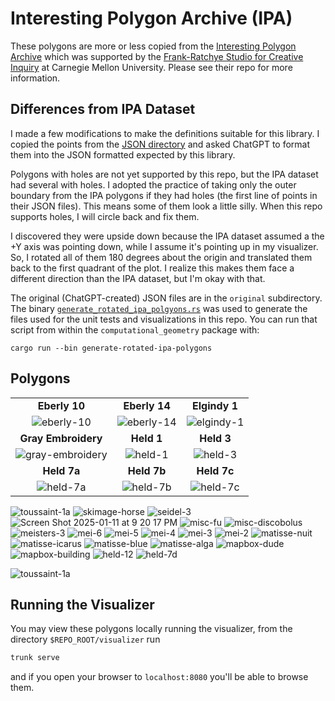 # Interesting Polygon Archive (IPA)

These polygons are more or less copied from the [Interesting Polygon Archive](https://github.com/LingDong-/interesting-polygon-archive) which was supported by the [Frank-Ratchye Studio for Creative Inquiry](https://studioforcreativeinquiry.org/) at Carnegie Mellon University. Please see their repo for more information.

## Differences from IPA Dataset

I made a few modifications to make the definitions suitable for this library. I copied the points from the [JSON directory](https://github.com/LingDong-/interesting-polygon-archive/tree/master/json) and asked ChatGPT to format them into the JSON formatted expected by this library.

Polygons with holes are not yet supported by this repo, but the IPA dataset had several with holes. I adopted the practice of taking only the outer boundary from the IPA polygons if they had holes (the first line of points in their JSON files). This means some of them look a little silly. When this repo supports holes, I will circle back and fix them.

I discovered they were upside down because the IPA dataset assumed a the +Y axis was pointing down, while I assume it's pointing up in my visualizer. So, I rotated all of them 180 degrees about the origin and translated them back to the first quadrant of the plot. I realize this makes them face a different direction than the IPA dataset, but I'm okay with that.

The original (ChatGPT-created) JSON files are in the `original` subdirectory. The binary [`generate_rotated_ipa_polgyons.rs`](https://github.com/adamconkey/computational_geometry/blob/19d5541c8bc7b508508bbf1a61b6dd4e76d755ad/computational_geometry/src/bin/generate_rotated_ipa_polygons.rs) was used to generate the files used for the unit tests and visualizations in this repo. You can run that script from within the `computational_geometry` package with:
```shell
cargo run --bin generate-rotated-ipa-polygons
```

## Polygons


|     |     |     |
|:---:|:---:|:---:|
| **Eberly 10** | **Eberly 14** | **Elgindy 1** | 
| ![eberly-10](https://github.com/user-attachments/assets/46985dc4-133b-4b36-b441-33e6e2bae5ec) | ![eberly-14](https://github.com/user-attachments/assets/a6b28940-00c9-402d-a2a6-63150c868d5c) | ![elgindy-1](https://github.com/user-attachments/assets/4a1c45f8-8607-45fb-b5e6-e0e5ea8e157a) |
| **Gray Embroidery** | **Held 1** | **Held 3** |
| ![gray-embroidery](https://github.com/user-attachments/assets/f7cb6cc3-9930-4254-a8e1-0c7c68b499b8) | ![held-1](https://github.com/user-attachments/assets/98da11b7-9af1-4e1a-aace-03ac2a9ee8ff) | ![held-3](https://github.com/user-attachments/assets/03137048-6d50-4310-81fb-e1f0c9df1c49) |
| **Held 7a** | **Held 7b** | **Held 7c** |
| ![held-7a](https://github.com/user-attachments/assets/4b635066-48ee-44cc-8656-f0d084f7c31e) | ![held-7b](https://github.com/user-attachments/assets/967dd001-f951-4354-a5bb-d1c836d660f6) | ![held-7c](https://github.com/user-attachments/assets/45510876-0387-4905-969a-f03960d9544b) |

![toussaint-1a](https://github.com/user-attachments/assets/bc6ba928-dd3e-4ca6-8221-dc4619ad5c62)
![skimage-horse](https://github.com/user-attachments/assets/47ab5f7b-caea-4465-a862-c201f5de2f06)
![seidel-3](https://github.com/user-attachments/assets/8b102403-6eba-493d-b3fd-1ed561f2331e)
![Screen Shot 2025-01-11 at 9 20 17 PM](https://github.com/user-attachments/assets/ed317703-71d7-43d0-be73-5abac1e333bf)
![misc-fu](https://github.com/user-attachments/assets/84fd8bbf-3203-46e3-9b8b-5c03424b781b)
![misc-discobolus](https://github.com/user-attachments/assets/fb0c1ee1-3db5-4916-9ca9-3e28cc155e8d)
![meisters-3](https://github.com/user-attachments/assets/1b6672ed-788f-4601-befb-bbec0b9d8c6d)
![mei-6](https://github.com/user-attachments/assets/379d9ba7-8e8c-41a3-bd13-f20039e38220)
![mei-5](https://github.com/user-attachments/assets/472dfff5-c954-4661-9759-a8dac72fcf0e)
![mei-4](https://github.com/user-attachments/assets/f489f09c-be84-4964-81eb-5d1058ac0377)
![mei-3](https://github.com/user-attachments/assets/d67d07f0-e571-4ca9-98b0-20fd2f08c9b3)
![mei-2](https://github.com/user-attachments/assets/050e137e-072f-4b79-93b2-2d17198359b6)
![matisse-nuit](https://github.com/user-attachments/assets/29f68654-ef4b-4829-9f1c-724f91b7d06d)
![matisse-icarus](https://github.com/user-attachments/assets/940b84f0-7642-40fa-aa4f-071691f4a130)
![matisse-blue](https://github.com/user-attachments/assets/e0ed1abb-d79b-475d-8d01-c2d769181aab)
![matisse-alga](https://github.com/user-attachments/assets/74d0c35a-4c48-4b6f-b3e2-ca5a0a9259ff)
![mapbox-dude](https://github.com/user-attachments/assets/06ecd318-3d50-4999-841b-aa570e566c83)
![mapbox-building](https://github.com/user-attachments/assets/81d499d2-e558-440e-9146-f6e2323ad1ea)
![held-12](https://github.com/user-attachments/assets/f177dc69-1072-406b-9d2b-5df03d22c147)
![held-7d](https://github.com/user-attachments/assets/675aa84b-df07-4768-aa35-aebfa75fde00)




![toussaint-1a](https://github.com/user-attachments/assets/dbc6ea22-ef21-4269-9cc4-52b4e0dff2a7)


## Running the Visualizer

You may view these polygons locally running the visualizer, from the directory `$REPO_ROOT/visualizer` run
```bash
trunk serve
```
and if you open your browser to `localhost:8080` you'll be able to browse them. 
